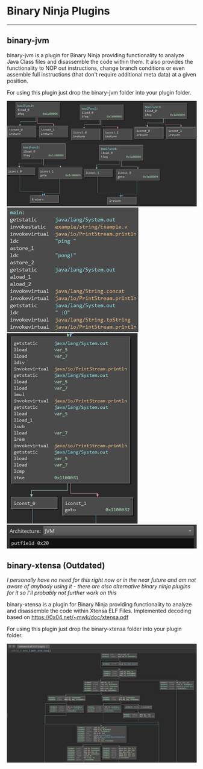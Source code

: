 # Binary Ninja Plugins


----------


## binary-jvm

binary-jvm is a plugin for Binary Ninja providing functionality to analyze Java Class files and disassemble the code within them.
It also provides the functionality to NOP out instructions, change branch conditions or even assemble full instructions (that don't require additional meta data) at a given position.

For using this plugin just drop the binary-jvm folder into your plugin folder.


![boolFunction](/docs/boolFunction.PNG)
![strings](/docs/strings.PNG)
![variables](/docs/variables.PNG)
![patching](/docs/patching.PNG)


## binary-xtensa (Outdated)

*I personally have no need for this right now or in the near future and am not aware of anybody using it - there are also alternative binary ninja plugins for it so I'll probably not further work on this*

binary-xtensa is a plugin for Binary Ninja providing functionality to analyze and disassemble the code within Xtensa ELF Files.
Implemented decoding based on https://0x04.net/~mwk/doc/xtensa.pdf

For using this plugin just drop the binary-xtensa folder into your plugin folder.


![xtensa-graph](/docs/xtensa-graph.png)
